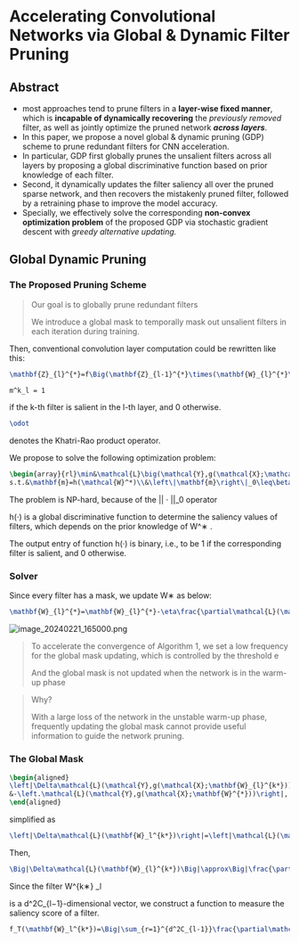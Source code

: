 # Accelerating Convolutional Networks via Global &amp; Dynamic Filter Pruning

## Abstract

- most approaches tend to prune filters in a **layer-wise fixed manner**, which is **incapable of dynamically recovering** the _previously removed_ filter, as well
as jointly optimize the pruned network **_across layers_**.
-  In this paper, we propose a novel global & dynamic pruning (GDP) scheme to prune redundant
   filters for CNN acceleration.
  - In particular, GDP
    first globally prunes the unsalient filters across all
    layers by proposing a global discriminative function based on prior knowledge of each filter. 
  - Second, it dynamically updates the filter saliency all
    over the pruned sparse network, and then recovers the mistakenly pruned filter, followed by a retraining phase to improve the model accuracy.
- Specially, we effectively solve the corresponding **non-convex optimization problem** of the proposed GDP
  via stochastic gradient descent with _greedy alternative updating._ 

## Global Dynamic Pruning
### The Proposed Pruning Scheme
> Our goal is to globally prune redundant filters
> 
> We introduce a
> global mask to temporally mask out unsalient filters in each
> iteration during training.
> 

Then, conventional convolution layer computation could be rewritten like this:

```tex
\mathbf{Z}_{l}^{*}=f\Big(\mathbf{Z}_{l-1}^{*}\times(\mathbf{W}_{l}^{*}\odot\mathbf{m}_{l})\Big),\quad s.t. \quad l=1,2,\cdots,L.
```
```tex
m^k_l = 1
```

if the k-th filter is salient in the l-th layer, and 0 otherwise. 
```tex
\odot
```
denotes the Khatri-Rao product operator.

We propose to solve the following optimization problem:
```tex
\begin{array}{rl}\min&\mathcal{L}\big(\mathcal{Y},g(\mathcal{X};\mathcal{W}^*,\mathbf{m})\big)\\
s.t.&\mathbf{m}=h(\mathcal{W}^*)\\&\left\|\mathbf{m}\right\|_0\leq\beta\sum_{l=1}^LC_l,\end{array}
```

The problem is NP-hard, because of
the || · ||_0 operator

h(·) is a global discriminative function to determine the saliency values of filters,
which depends on the prior knowledge of W^∗ .

The output
entry of function h(·) is binary, i.e., to be 1 if the corresponding filter is salient, and 0 otherwise.

### Solver
Since every filter has a mask, we
update W∗
as below:

```tex
\mathbf{W}_{l}^{*}=\mathbf{W}_{l}^{*}-\eta\frac{\partial\mathcal{L}(\mathcal{Y},g(\mathcal{X};\mathcal{W}^{*},\mathbf{m}))}{\partial(\mathbf{W}_{l}^{*}\odot\mathbf{m}_{l})},l=1,\cdots,L,
```

![image_20240221_165000.png](image_20240221_165000.png)

> To accelerate the convergence of Algorithm 1, we set a low
> frequency for the global mask updating, which is controlled
> by the threshold e
> 
> And the global mask is not updated when
> the network is in the warm-up phase
>

> Why?
> 
> With a large loss of the network in the unstable warm-up phase, frequently updating the
> global mask cannot provide useful information to guide the
> network pruning.

### The Global Mask
```tex
\begin{aligned}
\left|\Delta\mathcal{L}(\mathcal{Y},g(\mathcal{X};\mathbf{W}_{l}^{k*}))\right|=& \left|\mathcal{L}(\mathcal{Y},g(\mathcal{X};\mathbf{W}_{l}^{k*}=\mathbf{0})\right)  \\
&-\left.\mathcal{L}(\mathcal{Y},g(\mathcal{X};\mathbf{W}^{*}))\right|,
\end{aligned}
```

simplified as

```tex
\left|\Delta\mathcal{L}(\mathbf{W}_l^{k*})\right|=\left|\mathcal{L}(\mathcal{D},\mathbf{W}_l^{k*}=\mathbf{0})-\mathcal{L}(\mathcal{D},\mathbf{W}^*)\right|.
```

Then,

```tex
\Big|\Delta\mathcal{L}(\mathbf{W}_{l}^{k*})\Big|\approx\Big|\frac{\partial\mathcal{L}(\mathcal{D},\mathbf{W}^{*})}{\partial\mathbf{W}_{l}^{k*}}\mathbf{W}_{l}^{k*}\Big|.
```

Since the filter W^\{k∗\} \_l

is a d^2C_{l−1}-dimensional vector, we construct
a function to measure the saliency score of a filter.

```tex
f_T(\mathbf{W}_l^{k*})=\Big|\sum_{r=1}^{d^2C_{l-1}}\frac{\partial\mathcal{L}(\mathcal{D},\mathbf{W}^*)}{\partial\mathbf{W}_{l,r}^{k*}}\mathbf{W}_{l,r}^{k*}\Big|
```




















